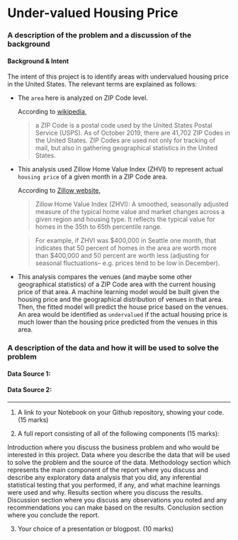 # Under-valued Housing Price

### A description of the problem and a discussion of the background

#### Background & Intent

The intent of this project is to identify areas with undervalued housing price in the United States.
The relevant terms are explained as follows:

- The `area` here is analyzed on ZIP Code level.

    According to [wikipedia](https://en.wikipedia.org/wiki/ZIP_Code#Postal_bar_code),

    > a ZIP Code is a postal code used by the United States Postal Service (USPS).
    As of October 2019, there are 41,702 ZIP Codes in the United States.
    ZIP Codes are used not only for tracking of mail, but also in gathering geographical statistics in the United States.

- This analysis used Zillow Home Value Index (ZHVI) to represent actual `housing price` of a given month in a ZIP Code area.

    According to [Zillow website](https://www.zillow.com/research/data/),

    > Zillow Home Value Index (ZHVI): A smoothed, seasonally adjusted measure of the typical home value and market changes across a given region and housing type.
    It reflects the typical value for homes in the 35th to 65th percentile range.

    > For example, if ZHVI was $400,000 in Seattle one month, that indicates that 50 percent of homes in the area are worth more than $400,000 and 50 percent are worth less (adjusting for seasonal fluctuations– e.g. prices tend to be low in December).

-  This analysis compares the venues (and maybe some other geographical statistics) of a ZIP Code area with the current housing price of that area.
A machine learning model would be built given the housing price and the geographical distribution of venues in that area.
Then, the fitted model will predict the house price based on the venues.
An area would be identified as `undervalued` if the actual housing price is much lower than the housing price predicted from the venues in this area.



### A description of the data and how it will be used to solve the problem

#### Data Source 1:

#### Data Source 2:








-----


1. A link to your Notebook on your Github repository, showing your code. (15 marks)


2. A full report consisting of all of the following components (15 marks):

Introduction where you discuss the business problem and who would be interested in this project.
Data where you describe the data that will be used to solve the problem and the source of the data.
Methodology section which represents the main component of the report where you discuss and describe any exploratory data analysis that you did, any inferential statistical testing that you performed, if any, and what machine learnings were used and why.
Results section where you discuss the results.
Discussion section where you discuss any observations you noted and any recommendations you can make based on the results.
Conclusion section where you conclude the report.


3. Your choice of a presentation or blogpost. (10 marks)

